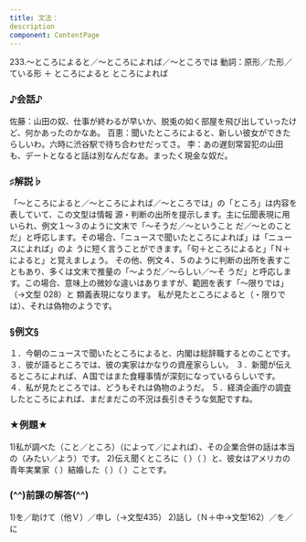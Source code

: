 ```yaml
---
title: 文法：
description
component: ContentPage
---
```



233.～ところによると／～ところによれば／～ところでは
動詞：原形／た形／ている形 ＋ ところによると
ところによれば
### ♪会話♪
佐藤：山田の奴、仕事が終わるが早いか、脱兎の如く部屋を飛び出していったけど、何かあったのかなあ。 百恵：聞いたところによると、新しい彼女ができたらしいわ。六時に渋谷駅で待ち合わせだってさ。
李：あの遅刻常習犯の山田も、デートとなると話は別なんだなあ。まったく現金な奴だ。
### ♯解説♭
「～ところによると／～ところによれば／～ところでは」の「ところ」は内容を表していて、この文型は情報 源・判断の出所を提示します。主に伝聞表現に用いられ、例文１～３のように文末で「～そうだ／～ということ だ／～とのことだ」と呼応します。その場合、「ニュースで聞いたところによれば」は「ニュースによれば」のよ うに短く言うことができます。「句＋ところによると」「Ｎ＋によると」と覚えましょう。
その他、例文４、５のように判断の出所を表すこともあり、多くは文末で推量の「～ようだ／～らしい／～そ
うだ」と呼応します。この場合、意味上の微妙な違いはありますが、範囲を表す「～限りでは」（→文型 028）と
類義表現になります。 私が見たところによると（・限りでは）、それは偽物のようです。
### §例文§
１．今朝のニュースで聞いたところによると、内閣は総辞職するとのことです。
３．彼が語るところでは、彼の実家はかなりの資産家らしい。
３．新聞が伝えるところによれば、Ａ国ではまた食糧事情が深刻になっているらしいです。
４．私が見たところでは、どうもそれは偽物のようだ。
５．経済企画庁の調査したところによれば、まだまだこの不況は長引きそうな気配ですね。
### ★例題★
1)私が調べた（こと／ところ）（によって／によれば）、その企業合併の話は本当の（みたい／よう）です。
2)伝え聞くところに（ ）（ ）と、彼女はアメリカの青年実業家（ ）結婚した（ ）（ ）ことです。
### (^^)前課の解答(^^)
1)を／助けて（他Ｖ）／申し（→文型435）
2)話し（Ｎ＋中→文型162）／を／に
